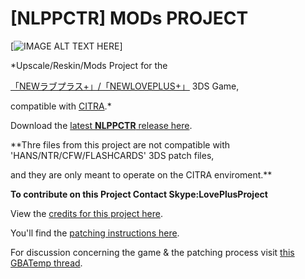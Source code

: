 # [NLPPCTR] MODs PROJECT
[![IMAGE ALT TEXT HERE](https://drive.google.com/file/d/1ofktHL0BYBpdisuX-vm4aEy7K7ChmSxq/view?usp=sharing)]


*Upscale/Reskin/Mods Project for the

[「NEWラブプラス+」/「NEWLOVEPLUS+」](https://www.youtube.com/watch?v=Sz6p45GsLJQ) 3DS Game,

compatible with [CITRA](https://citra-emulator.com/).* 

Download the [latest **NLPPCTR** release here](https://github.com/LovePlusProject/NLPPATCH/releases).

**Thre files from this project are not compatible with 'HANS/NTR/CFW/FLASHCARDS' 3DS patch files,

and they are only meant to operate on the CITRA enviroment.**

**To contribute on this Project Contact Skype:LovePlusProject**

View the [credits for this project here](___). 

You'll find the [patching instructions here](___).

For discussion concerning the game & the patching process visit [this GBATemp thread](___).
